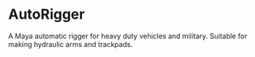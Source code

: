 # AutoRigger
A Maya automatic rigger for heavy duty vehicles and military. Suitable for making hydraulic arms and trackpads. 

